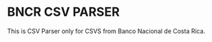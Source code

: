  BNCR CSV PARSER
=================

This is CSV Parser only for CSVS from Banco Nacional de Costa Rica.
